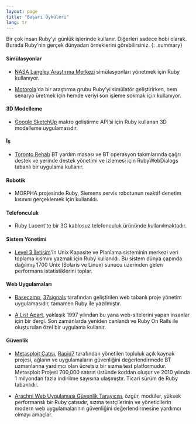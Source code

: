 ```yaml
---
layout: page
title: "Başarı Öyküleri"
lang: tr
---
```


Bir çok insan Ruby’yi günlük işlerinde kullanır. Diğerleri sadece hobi
olarak. Burada Ruby’nin gerçek dünyadan örneklerini görebilirsiniz.
{: .summary}

#### Simülasyonlar

* [NASA Langley Araştırma Merkezi][1] simülasyonları yönetmek için Ruby
  kullanıyor.

* [Motorola][2]'da bir araştırma grubu Ruby’yi
  simülatör geliştirirken, hem senaryo üretmek için hemde veriyi son işleme sokmak için
  kullanıyor.

#### 3D Modelleme

* [Google SketchUp][3] makro geliştirme API’si için Ruby kullanan 3D
  modelleme uygulamasıdır.

#### İş

* [Toronto Rehab][4] BT yardım masası ve BT operasyon takımlarında çağrı
  destek ve yerinde destek yönetimi ve izlemesi için RubyWebDialogs
  tabanlı bir uygulama kullanır.

#### Robotik

* MORPHA projesinde Ruby, Siemens servis robotunun reaktif denetim
  kısmını gerçeklemek için kullanıldı.

#### Telefonculuk

* Ruby Lucent'te bir 3G kablosuz telefonculuk ürününde kullanılmaktadır.

#### Sistem Yönetimi

* [Level 3 İletişim][8]'in Unix Kapasite ve Planlama sisteminin merkezi veri toplama kısmını yazmak için
  Ruby kullanıldı. Bu sistem dünya çapında dağılmış 1700 Unix (Solaris ve Linux)
  sunucu üzerinden gelen performans istatistiklerini toplar.

#### Web Uygulamaları

* [Basecamp][9], [37signals][10] tarafından geliştirilen web tabanlı
  proje yönetim uygulamasıdır, tamamen Ruby ile yazılmıştır.

* [A List Apart][11], yaklaşık 1997 yılından bu yana web-sitelerini
  yapan insanlar için bir dergi. Son zamanlarda yeniden canlandı ve Ruby
  On Rails ile oluşturulan özel bir uygulama kullanır.

#### Güvenlik

* [Metasploit Çatısı][metasploit], [Rapid7][rapid7] tarafından yönetilen
  topluluk açık kaynak projesi, ağların ve uygulamaların güvenliğini
  değerlendirmede BT uzmanlarına yardımcı olan ücretsiz bir sızma
  test platformudur. Metasploit Projesi 700,000 satırın üstünde koddan
  oluşur ve 2010 yılında 1 milyondan fazla indirilme sayısına
  ulaşmıştır.
  Ticari sürüm de Ruby tabanlıdır.

* [Arachni Web Uygulaması Güvenlik Tarayıcısı][arachni], özgür, modüler, yüksek
  performanslı bir Ruby çatısıdır, sızma testçilerinin ve yöneticilerin modern
  web uygulamalarının güvenliğini değerlendirmesine yardımcı olmayı amaçlar.



[1]: http://www.larc.nasa.gov/
[2]: http://www.motorola.com
[3]: http://www.sketchup.com/
[4]: https://www.uhn.ca/TorontoRehab
[8]: http://www.level3.com/
[9]: http://www.basecamphq.com
[10]: http://www.37signals.com
[11]: http://www.alistapart.com
[metasploit]: http://www.metasploit.com
[rapid7]: http://www.rapid7.com
[arachni]: http://www.arachni-scanner.com/
